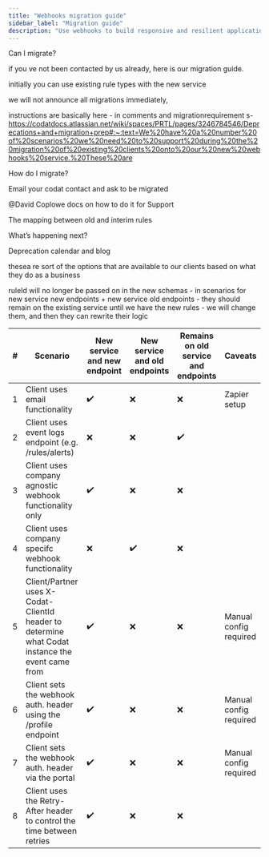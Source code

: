 ```yaml
---
title: "Webhooks migration guide"
sidebar_label: "Migration guide"
description: "Use webhooks to build responsive and resilient applications on Codat data."
---
```


Can I migrate?

if you ve not been contacted by us already, here is our migration guide. 

initially you can use existing rule types with the new service

we will not announce all migrations immediately, 

instructions are basically here - in comments and migrationrequirement s- https://codatdocs.atlassian.net/wiki/spaces/PRTL/pages/3246784546/Deprecations+and+migration+prep#:~:text=We%20have%20a%20number%20of%20scenarios%20we%20need%20to%20support%20during%20the%20migration%20of%20existing%20clients%20onto%20our%20new%20webhooks%20service.%20These%20are

How do I migrate?

Email your codat contact and ask to be migrated

@David Coplowe docs on how to do it for Support

The mapping between old and interim rules

What’s happening next?

Deprecation calendar and blog

thesea re sort of the options that are available to our clients based on what they do as a business

ruleId will no longer be passed on in the new schemas - in scenarios for new service new endpoints + new service old endpoints - they should remain on the existing service until we have the new rules - we will change them, and then they can rewrite their logic





| # | Scenario                                                                                         | New service and new endpoint | New service and old endpoints | Remains on old service and endpoints | Caveats                |
|---|--------------------------------------------------------------------------------------------------|------------------------------|-------------------------------|--------------------------------------|------------------------|
| 1 | Client uses email functionality                                                                  | ✔️                            | ❌                             | ❌                                    | Zapier setup           |
| 2 | Client uses event logs endpoint (e.g. /rules/alerts)                                             | ❌                            | ❌                             | ✔️                                    |                        |
| 3 | Client uses company agnostic webhook functionality only                                          | ✔️                            | ❌                             | ❌                                    |                        |
| 4 | Client uses company specifc webhook functionality                                                | ❌                            | ✔️                             | ❌                                    |                        |
| 5 | Client/Partner uses X-Codat-ClientId header to determine what Codat instance the event came from | ✔️                            | ❌                             | ❌                                    | Manual config required |
| 6 | Client sets the webhook auth. header using the /profile endpoint                                 | ✔️                            | ❌                             | ❌                                    | Manual config required |
| 7 | Client sets the webhook auth. header via the portal                                              | ✔️                            | ❌                             | ❌                                    | Manual config required |
| 8 | Client uses the Retry-After header to control the time between retries                           | ✔️                            | ❌                             | ❌                                    |                        |